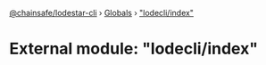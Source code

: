 [@chainsafe/lodestar-cli](../README.md) › [Globals](../globals.md) › ["lodecli/index"](_lodecli_index_.md)

# External module: "lodecli/index"



